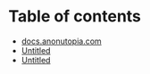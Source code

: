 # Table of contents

* [docs.anonutopia.com](README.md)
* [Untitled](untitled-1.md)
* [Untitled](untitled.md)


